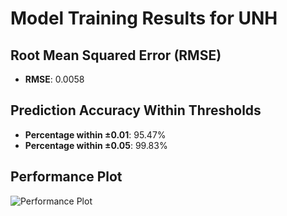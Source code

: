 # Model Training Results for UNH

## Root Mean Squared Error (RMSE)
- **RMSE**: 0.0058

## Prediction Accuracy Within Thresholds
- **Percentage within ±0.01**: 95.47%
- **Percentage within ±0.05**: 99.83%

## Performance Plot
![Performance Plot](../imgs/UNH.png)
